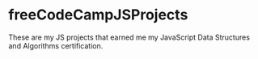 # freeCodeCampJSProjects
These are my JS projects that earned me my JavaScript Data Structures and Algorithms certification.
